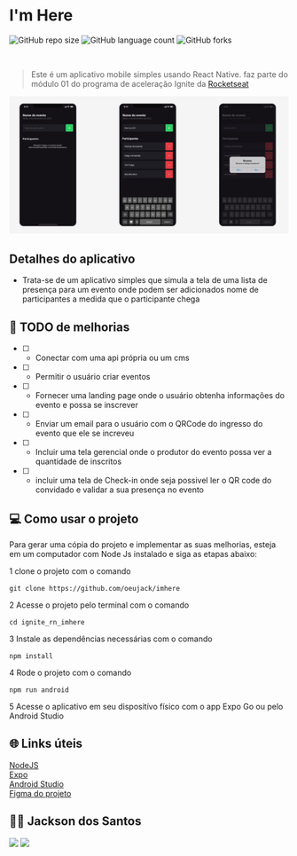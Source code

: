 # I'm Here



![GitHub repo size](https://img.shields.io/github/repo-size/oeujack/imhere)
![GitHub language count](https://img.shields.io/github/languages/count/oeujack/imhere)
![GitHub forks](https://img.shields.io/github/forks/oeujack/imhere)



  
  <br>

> Este é um aplicativo mobile simples usando React Native. faz parte do módulo 01 do programa de aceleração Ignite da [Rocketseat](http://app.ropcketseat.com.br)

<img src="./img.png"/>

## Detalhes do aplicativo

- Trata-se de um aplicativo simples que simula a tela de uma lista de presença para um evento onde podem ser adicionados nome de participantes a medida que o participante chega

## 🚀 TODO de melhorias
- [ ] - Conectar com uma api própria ou um cms
- [ ] - Permitir o usuário criar eventos
- [ ] - Fornecer uma landing page onde o usuário obtenha informações do evento e possa se inscrever
- [ ] - Enviar um email para o usuário com o QRCode do ingresso do evento que ele se increveu
- [ ] - Incluir uma tela gerencial onde o produtor do evento possa ver a quantidade de inscritos
- [ ] - incluir uma tela de Check-in onde seja possivel ler o QR code do convidado e validar a sua presença no evento

## 💻 Como usar o projeto
Para gerar uma cópia do projeto e implementar as suas melhorias, esteja em um computador com Node Js instalado e siga as etapas abaixo:

1  clone o projeto com o comando 
```
git clone https://github.com/oeujack/imhere
``` 
2  Acesse o projeto pelo terminal com o comando 
```
cd ignite_rn_imhere
```  
3  Instale as dependências necessárias com o comando
```
npm install
```

4  Rode o projeto com o comando
```
npm run android
``` 
5  Acesse o aplicativo em seu dispositívo físico com o app Expo Go ou pelo Android Studio 

## 🌐 Links úteis
[NodeJS](https://nodejs.org/en/download)  
[Expo](https://expo.dev/)  
[Android Studio](https://developer.android.com/studio/install?hl=pt-br)  
[Figma do projeto](https://www.figma.com/file/AXOlKzH6ZUmKXWqfQXquhe/Chapter-I---Im-Here?type=design&node-id=0%3A1&mode=design&t=2D2quWd8YnSN11KK-1)


## 🧑‍💻 Jackson dos Santos
[<img src="https://img.shields.io/badge/linkedin-%230077B5.svg?&style=for-the-badge&logo=linkedin&logoColor=white" />](https://www.linkedin.com/in/jackson-dos-santos/)
[<img src=" https://img.shields.io/badge/GitHub-100000?style=for-the-badge&logo=github&logoColor=white" />](https://github.com/oeujack)
